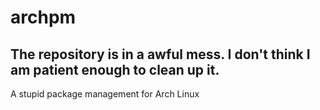 # archpm
## The repository is in a awful mess. I don't think I am patient enough to clean up it.
A stupid package management for Arch Linux
